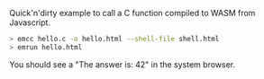Quick'n'dirty example to call a C function compiled to WASM from Javascript.

```bash
> emcc hello.c -o hello.html --shell-file shell.html
> emrun hello.html
```

You should see a "The answer is: 42" in the system browser.
